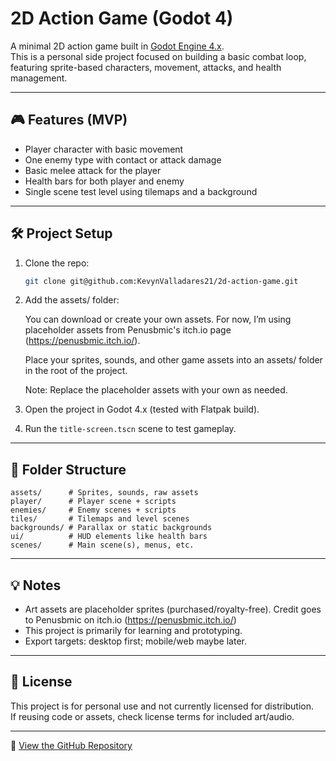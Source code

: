 # 2D Action Game (Godot 4)

A minimal 2D action game built in [Godot Engine 4.x](https://godotengine.org/).  
This is a personal side project focused on building a basic combat loop, featuring sprite-based characters, movement, attacks, and health management.

---

## 🎮 Features (MVP)

- Player character with basic movement
- One enemy type with contact or attack damage
- Basic melee attack for the player
- Health bars for both player and enemy
- Single scene test level using tilemaps and a background

---

## 🛠️ Project Setup

1. Clone the repo:
   ```bash
   git clone git@github.com:KevynValladares21/2d-action-game.git
   ```

2. Add the assets/ folder:

    You can download or create your own assets. For now, I’m using placeholder assets from Penusbmic's itch.io page (https://penusbmic.itch.io/).

    Place your sprites, sounds, and other game assets into an assets/ folder in the root of the project.

    Note: Replace the placeholder assets with your own as needed.

3. Open the project in Godot 4.x (tested with Flatpak build).

4. Run the `title-screen.tscn` scene to test gameplay.

---

## 📁 Folder Structure

```
assets/      # Sprites, sounds, raw assets
player/      # Player scene + scripts
enemies/     # Enemy scenes + scripts
tiles/       # Tilemaps and level scenes
backgrounds/ # Parallax or static backgrounds
ui/          # HUD elements like health bars
scenes/      # Main scene(s), menus, etc.
```

---

## 💡 Notes

- Art assets are placeholder sprites (purchased/royalty-free). Credit goes to Penusbmic on itch.io (https://penusbmic.itch.io/)
- This project is primarily for learning and prototyping.
- Export targets: desktop first; mobile/web maybe later.

---

## 📜 License

This project is for personal use and not currently licensed for distribution.  
If reusing code or assets, check license terms for included art/audio.

---

🔗 [View the GitHub Repository](https://github.com/KevynValladares21/2d-action-game)
